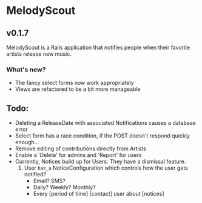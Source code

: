 # MelodyScout

## v0.1.7

MelodyScout is a Rails application that notifies people when their favorite artists release new music.

### What's new?

* The fancy select forms now work appropriately
* Views are refactored to be a bit more manageable

## Todo:

* Deleting a ReleaseDate with associated Notifications causes a database error
* Select form has a race condition, if the POST doesn't respond quickly enough...
* Remove editing of contributions directly from Artists
* Enable a 'Delete' for admins and 'Report' for users
* Currently, Notices build up for Users. They have a dismissal feature.
    1. User `has_a` NoticeConfiguration which controls how the user gets notified?
        * Email? SMS?
        * Daily? Weekly? Monthly?
        * Every [period of time] [contact] user about [notices] 

